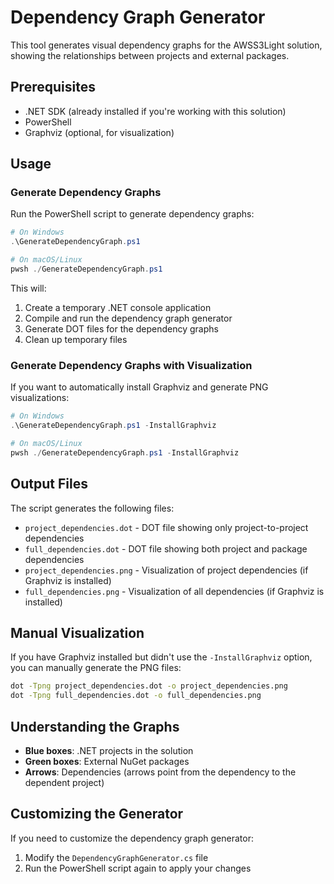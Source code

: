 # Dependency Graph Generator

This tool generates visual dependency graphs for the AWSS3Light solution, showing the relationships between projects and external packages.

## Prerequisites

- .NET SDK (already installed if you're working with this solution)
- PowerShell
- Graphviz (optional, for visualization)

## Usage

### Generate Dependency Graphs

Run the PowerShell script to generate dependency graphs:

```powershell
# On Windows
.\GenerateDependencyGraph.ps1

# On macOS/Linux
pwsh ./GenerateDependencyGraph.ps1
```

This will:
1. Create a temporary .NET console application
2. Compile and run the dependency graph generator
3. Generate DOT files for the dependency graphs
4. Clean up temporary files

### Generate Dependency Graphs with Visualization

If you want to automatically install Graphviz and generate PNG visualizations:

```powershell
# On Windows
.\GenerateDependencyGraph.ps1 -InstallGraphviz

# On macOS/Linux
pwsh ./GenerateDependencyGraph.ps1 -InstallGraphviz
```

## Output Files

The script generates the following files:

- `project_dependencies.dot` - DOT file showing only project-to-project dependencies
- `full_dependencies.dot` - DOT file showing both project and package dependencies
- `project_dependencies.png` - Visualization of project dependencies (if Graphviz is installed)
- `full_dependencies.png` - Visualization of all dependencies (if Graphviz is installed)

## Manual Visualization

If you have Graphviz installed but didn't use the `-InstallGraphviz` option, you can manually generate the PNG files:

```bash
dot -Tpng project_dependencies.dot -o project_dependencies.png
dot -Tpng full_dependencies.dot -o full_dependencies.png
```

## Understanding the Graphs

- **Blue boxes**: .NET projects in the solution
- **Green boxes**: External NuGet packages
- **Arrows**: Dependencies (arrows point from the dependency to the dependent project)

## Customizing the Generator

If you need to customize the dependency graph generator:

1. Modify the `DependencyGraphGenerator.cs` file
2. Run the PowerShell script again to apply your changes